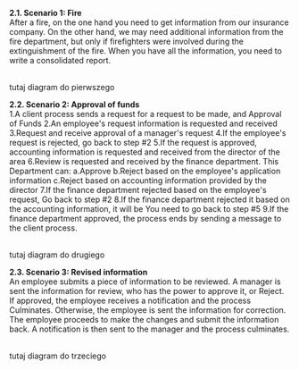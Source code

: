 **2.1. Scenario 1: Fire**
<br>After a fire, on the one hand you need to get information from our insurance company. On the other hand, we may need additional information from the fire department, but only if firefighters were involved during the extinguishment of the fire. When you have all the information, you need to write a consolidated report.

<br>tutaj diagram do pierwszego



**2.2. Scenario 2: Approval of funds**
<br>1.A client process sends a request for a request to be made, and Approval of Funds
2.An employee's request information is requested and received
3.Request and receive approval of a manager's request
4.If the employee's request is rejected, go back to step #2
5.If the request is approved, accounting information is requested and received from the director of the area
6.Review is requested and received by the finance department. This Department can:
a.Approve
b.Reject based on the employee's application information
c.Reject based on accounting information provided by the director
7.If the finance department rejected based on the employee's request, Go back to step #2
8.If the finance department rejected it based on the accounting information, it will be You need to go back to step #5
9.If the finance department approved, the process ends by sending a message to the client process.

<br>tutaj diagram do drugiego


**2.3. Scenario 3: Revised information**
<br>An employee submits a piece of information to be reviewed. A manager is sent the information for review, who has the power to approve it, or Reject. If approved, the employee receives a notification and the process Culminates. Otherwise, the employee is sent the information for correction. The employee proceeds to make the changes and submit the information back. A notification is then sent to the manager and the process 
culminates.

<br>tutaj  diagram do trzeciego
